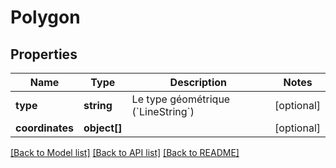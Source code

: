 # Polygon

## Properties
Name | Type | Description | Notes
------------ | ------------- | ------------- | -------------
**type** | **string** | Le type géométrique (&#x60;LineString&#x60;) | [optional] 
**coordinates** | **object[]** |  | [optional] 

[[Back to Model list]](../README.md#documentation-for-models) [[Back to API list]](../README.md#documentation-for-api-endpoints) [[Back to README]](../README.md)


